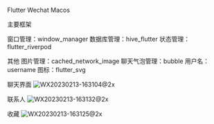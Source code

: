 Flutter Wechat Macos

主要框架

窗口管理：window_manager
数据库管理：hive_flutter
状态管理：flutter_riverpod

其他
图片管理：cached_network_image
聊天气泡管理：bubble
用户名：username
图标：flutter_svg


聊天界面
![WX20230213-163104@2x](https://user-images.githubusercontent.com/17973224/218419164-2a93f01c-8949-40d9-9b86-eec7aa278dd8.png)

联系人
![WX20230213-163132@2x](https://user-images.githubusercontent.com/17973224/218419108-cd5999a9-af2f-40db-8af6-60b207915dcf.png)

收藏
![WX20230213-163125@2x](https://user-images.githubusercontent.com/17973224/218419289-00e694ad-7a1f-4bc5-b9e9-c4f508b7f314.png)
